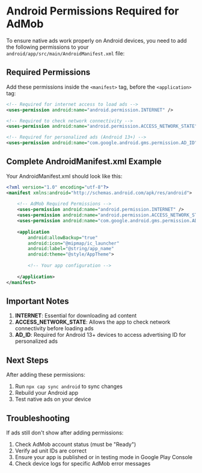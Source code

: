 
# Android Permissions Required for AdMob

To ensure native ads work properly on Android devices, you need to add the following permissions to your `android/app/src/main/AndroidManifest.xml` file:

## Required Permissions

Add these permissions inside the `<manifest>` tag, before the `<application>` tag:

```xml
<!-- Required for internet access to load ads -->
<uses-permission android:name="android.permission.INTERNET" />

<!-- Required to check network connectivity -->
<uses-permission android:name="android.permission.ACCESS_NETWORK_STATE" />

<!-- Required for personalized ads (Android 13+) -->
<uses-permission android:name="com.google.android.gms.permission.AD_ID" />
```

## Complete AndroidManifest.xml Example

Your AndroidManifest.xml should look like this:

```xml
<?xml version="1.0" encoding="utf-8"?>
<manifest xmlns:android="http://schemas.android.com/apk/res/android">
    
    <!-- AdMob Required Permissions -->
    <uses-permission android:name="android.permission.INTERNET" />
    <uses-permission android:name="android.permission.ACCESS_NETWORK_STATE" />
    <uses-permission android:name="com.google.android.gms.permission.AD_ID" />
    
    <application
        android:allowBackup="true"
        android:icon="@mipmap/ic_launcher"
        android:label="@string/app_name"
        android:theme="@style/AppTheme">
        
        <!-- Your app configuration -->
        
    </application>
</manifest>
```

## Important Notes

1. **INTERNET**: Essential for downloading ad content
2. **ACCESS_NETWORK_STATE**: Allows the app to check network connectivity before loading ads
3. **AD_ID**: Required for Android 13+ devices to access advertising ID for personalized ads

## Next Steps

After adding these permissions:

1. Run `npx cap sync android` to sync changes
2. Rebuild your Android app
3. Test native ads on your device

## Troubleshooting

If ads still don't show after adding permissions:

1. Check AdMob account status (must be "Ready")
2. Verify ad unit IDs are correct
3. Ensure your app is published or in testing mode in Google Play Console
4. Check device logs for specific AdMob error messages
